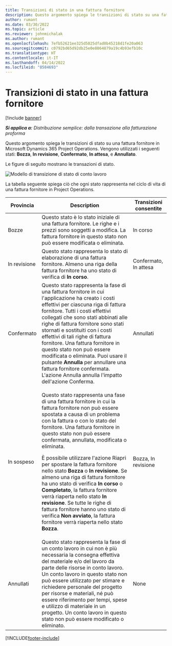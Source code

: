 ```yaml
---
title: Transizioni di stato in una fattura fornitore
description: Questo argomento spiega le transizioni di stato su una fattura fornitore in Microsoft Dynamics 365 Project Operations.
author: rumant
ms.date: 03/30/2022
ms.topic: article
ms.reviewer: johnmichalak
ms.author: rumant
ms.openlocfilehash: 7efb52621ee325d5025dfad0b45218d1fe20a063
ms.sourcegitcommit: c0792bd65d92db25e0e8864879a19c4b93efb10c
ms.translationtype: HT
ms.contentlocale: it-IT
ms.lasthandoff: 04/14/2022
ms.locfileid: "8584693"
---
```

# <a name="state-transitions-on-a-vendor-invoice"></a>Transizioni di stato in una fattura fornitore

[!include [banner](../../includes/dataverse-preview.md)]

_**Si applica a:** Distribuzione semplice: dalla transazione alla fatturazione proforma_

Questo argomento spiega le transizioni di stato su una fattura fornitore in Microsoft Dynamics 365 Project Operations. Vengono utilizzati i seguenti stati: **Bozza**, **In revisione**, **Confermato**, **In attesa**, e **Annullato**.

Le figure di seguito mostrano le transazioni di stato.

![Modello di transizione di stato di conto lavoro](../media/VI_State_Model.jpg)

La tabella seguente spiega ciò che ogni stato rappresenta nel ciclo di vita di una fattura fornitore in Project Operations.

| Provincia | Description | Transizioni consentite |
| --- | --- | --- |
| Bozze | Questo stato è lo stato iniziale di una fattura fornitore. Le righe e i prezzi sono soggetti a modifica. La fattura fornitore in questo stato non può essere modificata o eliminata. | In corso |
| In revisione | Questo stato rappresenta lo stato di elaborazione di una fattura fornitore. Almeno una riga della fattura fornitore ha uno stato di verifica di **In corso**. | Confermato, In attesa |
| Confermato | Questo stato rappresenta la fase di una fattura fornitore in cui l'applicazione ha creato i costi effettivi per ciascuna riga di fattura fornitore. Tutti i costi effettivi collegati che sono stati abbinati alle righe di fattura fornitore sono stati stornati e sostituiti con i costi effettivi di tali righe di fattura fornitore. Una fattura fornitore in questo stato non può essere modificata o eliminata. Puoi usare il pulsante **Annulla** per annullare una fattura fornitore confermata. L'azione Annulla annulla l'impatto dell'azione Conferma. | Annullati |
| In sospeso | <p>Questo stato rappresenta una fase di una fattura fornitore in cui la fattura fornitore non può essere spostata a causa di un problema con la fattura o con lo stato del fornitore. Una fattura fornitore in questo stato non può essere confermata, annullata, modificata o eliminata.</p><p>È possibile utilizzare l'azione Riapri per spostare la fattura fornitore nello stato **Bozza** o **In revisione**. Se almeno una riga di fattura fornitore ha uno stato di verifica **In corso** o **Completato**, la fattura fornitore verrà riaperta nello stato **In revisione**. Se tutte le righe di fattura fornitore hanno uno stato di verifica **Non avviato**, la fattura fornitore verrà riaperta nello stato **Bozza**.</p> | Bozza, In revisione |
| Annullati | Questo stato rappresenta la fase di un conto lavoro in cui non è più necessaria la consegna effettiva del materiale e/o del lavoro da parte delle risorse in conto lavoro. Un conto lavoro in questo stato non può essere utilizzato per stimare e richiedere personale del progetto per risorse e materiali, né può essere riferimento per tempi, spese e utilizzo di materiale in un progetto. Un conto lavoro in questo stato non può essere modificato o eliminato. | None |

[!INCLUDE[footer-include](../../includes/footer-banner.md)]
